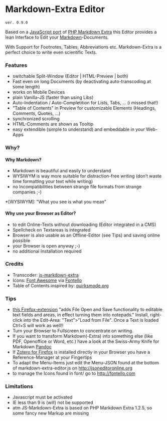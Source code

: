 # Markdown-Extra Editor

	ver. 0.9.0

Based on a 
[JavaScript port](https://github.com/tanakahisateru/js-markdown-extra) 
of 
[PHP Markdown Extra](http://michelf.ca/projects/php-markdown/extra) 
this Editor provides a lean Interface to Edit your 
[Markdown](http://daringfireball.net/projects/markdown)-Documents. 

With Support for Footnotes, Tables, Abbreviations etc. Markdown-Extra is a perfect choice to write even scientific Texts.

### Features

* switchable Split-Window (Editor | HTML-Preview | both)
* Fast even on long Documents (by deactivating auto-transcoding at some length)
* works on Mobile Devices
* plain Vanilla-JS (faster than using Libs)
* Auto-Indentation / Auto-Completition for Lists, Tabs, ... (i missed that!)
* "Table of Contents" in Preview for customizable Elements (Headings, Comments, Quotes, ...)
* synchronized scrolling
* HTML-Comments are shown as Tooltip <!-- i like to comment my texts -->
* easy extendible (simple to understand) and embeddable in your Web-Apps

### Why?

#### Why  Markdown?

* Markdown is beautiful and easily to understand
* WYSIWYM is way more suitable for distraction-free writing (don’t waste time formatting your text while writing)
* no Incompatibilities between strange file formats from strange companies ;-)

*[WYSIWYM]: "What you see is what you mean"

#### Why use your Browser as Editor?

* to edit Online-Texts without downloading (Editor integrated in a CMS)
* Spellcheck on Textareas is integrated
* Browser is also usable as an Offline-Editor (see Tips) and saving online possible
* your Browser is open anyway ;-)
* no additional Installation required

### Credits

* Transcoder: [js-markdown-extra](//github.com/tanakahisateru/js-markdown-extra)
* Icons: [Font Awesome](http://fontawesome.io) via [Fontello](http://fontello.com)
* Table of Contents inspired by: [quirksmode.org](http://www.quirksmode.org/js/contents.html)

### Tips

* [this Firefox-extension](https://addons.mozilla.org/en-US/firefox/addon/save-text-area) "adds File Open and Save functionality to editable text fields and areas, in effect turning them into notepads." Install, right-click into the Edit-Area: "Text">"Load from File". Once a Text is loaded Ctrl+S will work as well!!
* Turn your Browser to Fullscreen to concentrate on writing.
* If you want to transform Markdown(-Extra) into something else (like PDF, Openoffice or Word, etc.) have a look at the Swiss-Army Knife for Markdown [Pandoc](http://johnmacfarlane.net/pandoc)
* If [Zotero for Firefox](https://www.zotero.org) is installed directly in your Browser you have a Reference-Manager at your Fingertips
* To adapt the Menu-Items just edit the Menu-JSON found at the bottom of markdown-extra-editor.js on <http://jsoneditoronline.org>
* to manage the Icons found in font/ go to <http://fontello.com>

### Limitations

* Javascript must be activated
* IE less than 9 is (will) not be supported
* atm JS-Markdown-Extra is based on PHP Markdown Extra 1.2.5, so some fancy new Markup are missing



